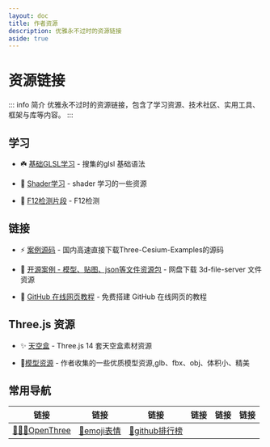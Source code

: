 ```yaml
---
layout: doc
title: 作者资源
description: 优雅永不过时的资源链接
aside: true
---
```


# 资源链接

::: info 简介
优雅永不过时的资源链接，包含了学习资源、技术社区、实用工具、框架与库等内容。
:::

## 学习

- ☘️ [基础GLSL学习](/glsl.md) - 搜集的glsl 基础语法

- 🍋 [Shader学习](/shader.md) - shader 学习的一些资源

- 🚫 [F12检测片段](/f12.md) - F12检测

## 链接

- ⚡ [案例源码](https://pan.quark.cn/s/201da5c82fec) - 国内高速直接下载Three-Cesium-Examples的源码

- 📂 [开源案例 - 模型、贴图、json等文件资源包](https://pan.quark.cn/s/ce7012c3293e) - 网盘下载 3d-file-server 文件资源

- 📖 [GitHub 在线网页教程](https://www.bilibili.com/video/BV12T94YhEQA) - 免费搭建 GitHub 在线网页的教程


## Three.js 资源

- ✨ [天空盒](https://pan.quark.cn/s/541e8eaea026) - Three.js 14 套天空盒素材资源

- 🌟[模型资源](https://pan.quark.cn/s/59f2ed3acb24) - 作者收集的一些优质模型资源,glb、fbx、obj、体积小、精美


## 常用导航

| 链接 | 链接 | 链接 | 链接 | 链接 | 链接 | 
| ------- | ----- | ------ | ------- | ----- | ------ |
|[🧑‍🤝‍🧑OpenThree](https://github.com/orgs/OpenThree/repositories)| [🙂emoji表情](https://emoji.muan.co/) | [🌟github排行榜](https://evanli.github.io/Github-Ranking/)| |